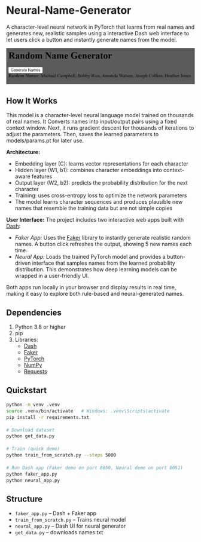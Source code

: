 # Neural-Name-Generator
A character-level neural network in PyTorch that learns from real names and generates new, realistic samples using a interactive Dash web interface to let users click a button and instantly generate names from the model.

![image alt](https://github.com/gcaballero1/Neural-Name-Generator/blob/main/screenshot.png?raw=true)

## How It Works
This model is a character-level neural language model trained on thousands of real names. It Converts names into input/output pairs using a fixed context window. Next, it runs gradient descent for thousands of iterations to adjust the parameters. Then, saves the learned parameters to models/params.pt for later use.

**Architecture:**
   - Embedding layer (C): learns vector representations for each character
   - Hidden layer (W1, b1): combines character embeddings into context-aware features
   - Output layer (W2, b2): predicts the probability distribution for the next character
   - Training: uses cross-entropy loss to optimize the network parameters
   - The model learns character sequences and produces plausible new names that resemble the training data but are not simple copies

**User Interface:**
The project includes two interactive web apps built with [Dash](https://dash.plotly.com/):

- *Faker App:* Uses the [Faker](https://faker.readthedocs.io/en/master/) library to instantly generate realistic random names. A button click refreshes the output, showing 5 new names each time.  
- *Neural App:* Loads the trained PyTorch model and provides a button-driven interface that samples names from the learned probability distribution. This demonstrates how deep learning models can be wrapped in a user-friendly UI.  

Both apps run locally in your browser and display results in real time, making it easy to explore both rule-based and neural-generated names.

## Dependencies
1. Python 3.8 or higher
2. pip
3. Libraries:  
   - [Dash](https://dash.plotly.com/)  
   - [Faker](https://faker.readthedocs.io/en/master/)  
   - [PyTorch](https://pytorch.org/)  
   - [NumPy](https://numpy.org/)  
   - [Requests](https://requests.readthedocs.io/en/latest/)

## Quickstart
```bash
python -m venv .venv
source .venv/bin/activate   # Windows: .venv\Scripts\activate
pip install -r requirements.txt

# Download dataset
python get_data.py

# Train (quick demo)
python train_from_scratch.py --steps 5000

# Run Dash app (Faker demo on port 8050, Neural demo on port 8051)
python faker_app.py
python neural_app.py
```

## Structure
- `faker_app.py` – Dash + Faker app
- `train_from_scratch.py` – Trains neural model
- `neural_app.py` – Dash UI for neural generator
- `get_data.py` – downloads names.txt
